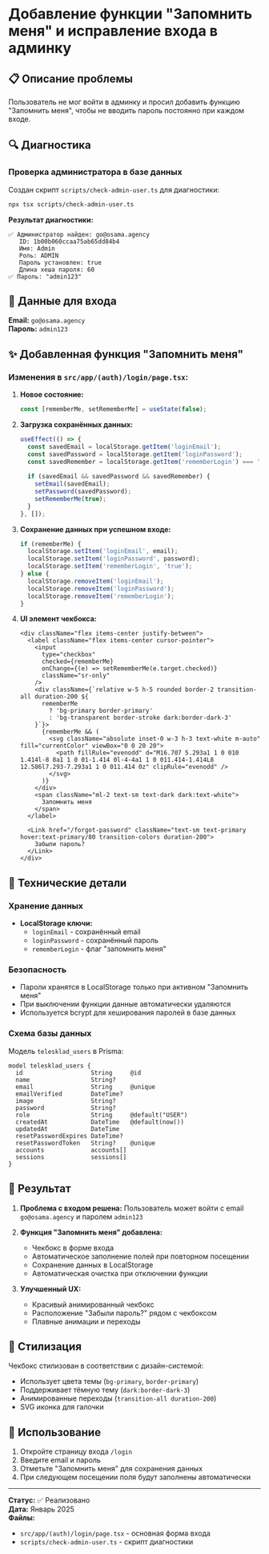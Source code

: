 # Добавление функции "Запомнить меня" и исправление входа в админку

## 📋 Описание проблемы

Пользователь не мог войти в админку и просил добавить функцию "Запомнить меня", чтобы не вводить пароль постоянно при каждом входе.

## 🔍 Диагностика

### Проверка администратора в базе данных
Создан скрипт `scripts/check-admin-user.ts` для диагностики:

```bash
npx tsx scripts/check-admin-user.ts
```

**Результат диагностики:**
```
✅ Администратор найден: go@osama.agency
   ID: 1b00b060ccaa75ab65dd84b4
   Имя: Admin
   Роль: ADMIN
   Пароль установлен: true
   Длина хеша пароля: 60
✅ Пароль: "admin123"
```

## 🎯 Данные для входа

**Email:** `go@osama.agency`  
**Пароль:** `admin123`

## ✨ Добавленная функция "Запомнить меня"

### Изменения в `src/app/(auth)/login/page.tsx`:

1. **Новое состояние:**
   ```typescript
   const [rememberMe, setRememberMe] = useState(false);
   ```

2. **Загрузка сохранённых данных:**
   ```typescript
   useEffect(() => {
     const savedEmail = localStorage.getItem('loginEmail');
     const savedPassword = localStorage.getItem('loginPassword');
     const savedRemember = localStorage.getItem('rememberLogin') === 'true';
     
     if (savedEmail && savedPassword && savedRemember) {
       setEmail(savedEmail);
       setPassword(savedPassword);
       setRememberMe(true);
     }
   }, []);
   ```

3. **Сохранение данных при успешном входе:**
   ```typescript
   if (rememberMe) {
     localStorage.setItem('loginEmail', email);
     localStorage.setItem('loginPassword', password);
     localStorage.setItem('rememberLogin', 'true');
   } else {
     localStorage.removeItem('loginEmail');
     localStorage.removeItem('loginPassword');
     localStorage.removeItem('rememberLogin');
   }
   ```

4. **UI элемент чекбокса:**
   ```tsx
   <div className="flex items-center justify-between">
     <label className="flex items-center cursor-pointer">
       <input
         type="checkbox"
         checked={rememberMe}
         onChange={(e) => setRememberMe(e.target.checked)}
         className="sr-only"
       />
       <div className={`relative w-5 h-5 rounded border-2 transition-all duration-200 ${
         rememberMe 
           ? 'bg-primary border-primary' 
           : 'bg-transparent border-stroke dark:border-dark-3'
       }`}>
         {rememberMe && (
           <svg className="absolute inset-0 w-3 h-3 text-white m-auto" fill="currentColor" viewBox="0 0 20 20">
             <path fillRule="evenodd" d="M16.707 5.293a1 1 0 010 1.414l-8 8a1 1 0 01-1.414 0l-4-4a1 1 0 011.414-1.414L8 12.586l7.293-7.293a1 1 0 011.414 0z" clipRule="evenodd" />
           </svg>
         )}
       </div>
       <span className="ml-2 text-sm text-dark dark:text-white">
         Запомнить меня
       </span>
     </label>

     <Link href="/forgot-password" className="text-sm text-primary hover:text-primary/80 transition-colors duration-200">
       Забыли пароль?
     </Link>
   </div>
   ```

## 🔧 Технические детали

### Хранение данных
- **LocalStorage ключи:**
  - `loginEmail` - сохранённый email
  - `loginPassword` - сохранённый пароль  
  - `rememberLogin` - флаг "запомнить меня"

### Безопасность
- Пароли хранятся в LocalStorage только при активном "Запомнить меня"
- При выключении функции данные автоматически удаляются
- Используется bcrypt для хеширования паролей в базе данных

### Схема базы данных
Модель `telesklad_users` в Prisma:
```prisma
model telesklad_users {
  id                   String     @id
  name                 String?
  email                String     @unique
  emailVerified        DateTime?
  image                String?
  password             String?
  role                 String     @default("USER")
  createdAt            DateTime   @default(now())
  updatedAt            DateTime
  resetPasswordExpires DateTime?
  resetPasswordToken   String?    @unique
  accounts             accounts[]
  sessions             sessions[]
}
```

## 🚀 Результат

1. **Проблема с входом решена:** Пользователь может войти с email `go@osama.agency` и паролем `admin123`

2. **Функция "Запомнить меня" добавлена:**
   - Чекбокс в форме входа
   - Автоматическое заполнение полей при повторном посещении
   - Сохранение данных в LocalStorage
   - Автоматическая очистка при отключении функции

3. **Улучшенный UX:**
   - Красивый анимированный чекбокс
   - Расположение "Забыли пароль?" рядом с чекбоксом
   - Плавные анимации и переходы

## 🎨 Стилизация

Чекбокс стилизован в соответствии с дизайн-системой:
- Использует цвета темы (`bg-primary`, `border-primary`)
- Поддерживает тёмную тему (`dark:border-dark-3`)
- Анимированные переходы (`transition-all duration-200`)
- SVG иконка для галочки

## 📝 Использование

1. Откройте страницу входа `/login`
2. Введите email и пароль
3. Отметьте "Запомнить меня" для сохранения данных
4. При следующем посещении поля будут заполнены автоматически

---

**Статус:** ✅ Реализовано  
**Дата:** Январь 2025  
**Файлы:** 
- `src/app/(auth)/login/page.tsx` - основная форма входа
- `scripts/check-admin-user.ts` - скрипт диагностики 